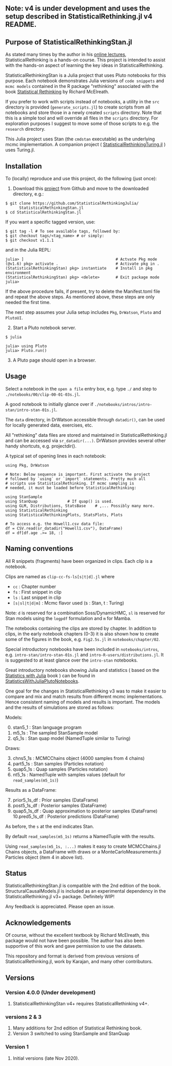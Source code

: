 ## Note: v4 is under development and uses the setup described in StatisticalRethinking.jl v4 README.

## Purpose of StatisticalRethinkingStan.jl

As stated many times by the author in his [online lectures](https://www.youtube.com/watch?v=ENxTrFf9a7c&list=PLDcUM9US4XdNM4Edgs7weiyIguLSToZRI), StatisticalRethinking is a hands-on course. This project is intended to assist with the hands-on aspect of learning the key ideas in StatisticalRethinking. 

StatisticalRethinkingStan is a Julia project that uses Pluto notebooks for this purpose. Each notebook demonstrates Julia versions of `code snippets` and `mcmc models` contained in the R package "rethinking" associated with the book [Statistical Rethinking](https://xcelab.net/rm/statistical-rethinking/) by Richard McElreath.

If you prefer to work with scripts instead of notebooks, a utility in the `src` directory is provided (`generate_scripts.jl`) to create scripts from all notebooks and store those in a newly created `scripts` directory. Note that this is a simple tool and will override all files in the `scripts` directory. For exploration purposes I suggest to move some of those scripts to e.g. the `research` directory.

This Julia project uses Stan (the `cmdstan` executable) as the underlying mcmc implementation. A companion project ( [StatisticalRethinkingTuring.jl](https://github.com/StatisticalRethinkingJulia/StatisticalRethinkingTuring.jl) ) uses Turing.jl.

## Installation

To (locally) reproduce and use this project, do the following (just once):

1. Download this [project](https://github.com/StatisticalRethinkingJulia/StatisticalRethinkingStan.jl) from Github and move to the downloaded directory, e.g.:

```
$ git clone https://github.com/StatisticalRethinkingJulia/
      StatisticalRethinkingStan.jl
$ cd StatisticalRethinkingStan.jl
```

If you want a specific tagged version, use:

```
$ git tag -l # To see available tags, followed by:
$ git checkout tags/<tag_name> # or simply:
$ git checkout v1.1.1
```

and in the Julia REPL:

```
julia> ]                                        # Actvate Pkg mode
(@v1.6) pkg> activate .                         # Activate pkg in .
(StatisticalRethinkingStan) pkg> instantiate    # Install in pkg environment
(StatisticalRethinkingStan) pkg> <delete>       # Exit package mode
julia>
```

If the above procedure fails, if present, try to delete the Manifest.toml file and repeat the above steps. As mentioned above, these steps are only needed the first time.

The next step assumes your Julia setup includes `Pkg`, `DrWatson`, `Pluto` and `PlutoUI`.

2. Start a Pluto notebook server.
```
$ julia

julia> using Pluto
julia> Pluto.run()
```

3. A Pluto page should open in a browser.

## Usage

Select a notebook in the `open a file` entry box, e.g. type `./` and step to `./notebooks/00/clip-00-01-03s.jl`. 

A good notebook to initially glance over if `./notebooks/intros/intro-stan/intro-stan-01s.jl`.

The `data` directory, in DrWatson accessible through `datadir()`, can be used for locally generated data, exercises, etc. 

All "rethinking" data files are stored and maintained in StatisticalRethinking.jl and can be accessed via `sr_datadir(...)`. DrWatson provides several other handy shortcuts, e.g. projectdir().

A typical set of opening lines in each notebook:
```
using Pkg, DrWatson

# Note: Below sequence is important. First activate the project
# followed by `using` or `import` statements. Pretty much all
# scripts use StatisticalRethinking. If mcmc sampling is
# needed, it must be loaded before StatisticalRethinking:

using StanSample
using StanQuap             # If quap() is used.
using GLM, Distributions, StatsBase    # ,... Possibly many more.
using StatisticalRethinking
using StatisticalRethinkingPlots, StatsPlots, Plots

# To access e.g. the Howell1.csv data file:
df = CSV.read(sr_datadir("Howell1.csv"), DataFrame)
df = df[df.age .>= 18, :]
```

## Naming conventions

All R snippets (fragments) have been organized in clips. Each clip is a notebook.

Clips are named as `clip-cc-fs-ls[s|t|d].jl` where

* `cc`               : Chapter number
* `fs`               : First snippet in clip
* `ls`               : Last snippet in clip
* `[s|sl|t|d|m]`     : Mcmc flavor used (s : Stan, t : Turing)

Note: `d` is reserved for a combination Soss/DynamicHMC, `sl` is reserved for Stan models using the `logpdf` formulation and `m` for Mamba.

The notebooks containing the clips are stored by chapter. In addition to clips, in the early notebook chapters (0-3) it is also shown how to create some of the figures in the book, e.g. `Fig2.5s.jl` in `notebooks/chapter/02`.

Special introductory notebooks have been included in `notebooks/intros`, e.g.
`intro-stan/intro-stan-01s.jl` and `intro-R-users/distributions.jl`. It is suggested to at least glance over the `intro-stan` notebooks.

Great introductory notebooks showing Julia and statistics ( based on the [Statistics with Julia](https://statisticswithjulia.org/index.html) book ) can be found in [StatisticsWithJuliaPlutoNotebooks](https://github.com/StatisticalRethinkingJulia/StatisticsWithJuliaPlutoNotebooks.jl).

One goal for the changes in StatisticalRethinking v3 was to make it easier to compare and mix and match results from different mcmc implementations. Hence consistent naming of models and results is important. The models and the results of simulations are stored as follows:

Models:

0. stan5_1           : Stan language program
1. m5_1s             : The sampled StanSample model
2. q5_1s             : Stan quap model (NamedTuple similar to Turing)

Draws:

3. chns5_1s          : MCMCChains object (4000 samples from 4 chains)
4. part5_1s          : Stan samples (Particles notation)
5. quap5_1s          : Quap samples (Particles notation)
6. nt5_1s            : NamedTuple with samples values (default for `read_samples(m5_1s)`)

Results as a DataFrame:

7. prior5_1s_df      : Prior samples (DataFrame)
8. post5_1s_df       : Posterior samples (DataFrame)
9. quap5_1s_df       : Quap approximation to posterior samples (DataFrame)
10.pred5_1s_df       : Posterior predictions (DataFrame)

As before, the `s` at the end indicates Stan.

By default `read_samples(m5_1s)` returns a NamedTuple with the results.

Using `read_samples(m5_1s, :...)` makes it easy to create MCMCChains.jl Chains objects, a DataFrame with draws or a MonteCarloMeasurements.jl Particles object (item 4 in above list).

## Status

StatisticalRethinkingStan.jl is compatible with the 2nd edition of the book. 
StructuralCausalModels.jl is included as an experimental dependency in the StatisticalRethinking.jl v3+ package. Definitely WIP!

Any feedback is appreciated. Please open an issue.

## Acknowledgements

Of course, without the excellent textbook by Richard McElreath, this package would not have been possible. The author has also been supportive of this work and gave permission to use the datasets.

This repository and format is derived from previous versions of StatisticalRethinking.jl, work by Karajan, and many other contributors.

## Versions

### Version 4.0.0 (Under development)

1. StatisticalRethinkingStan v4+ requires StatisticalRethinking v4+.

### versions 2 & 3

1. Many additions for 2nd edition of Statistical Rethinking book.
2. Version 3 switched to using StanSample and StanQuap

### Version 1

1. Initial versions (late Nov 2020).

